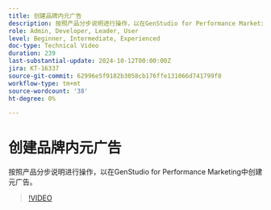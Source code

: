 ```yaml
---
title: 创建品牌内元广告
description: 按照产品分步说明进行操作，以在GenStudio for Performance Marketing中创建元广告。
role: Admin, Developer, Leader, User
level: Beginner, Intermediate, Experienced
doc-type: Technical Video
duration: 239
last-substantial-update: 2024-10-12T00:00:00Z
jira: KT-16337
source-git-commit: 62996e5f9182b3058cb176ffe131066d741799f8
workflow-type: tm+mt
source-wordcount: '38'
ht-degree: 0%

---
```



# 创建品牌内元广告

按照产品分步说明进行操作，以在GenStudio for Performance Marketing中创建元广告。

>[!VIDEO](https://video.tv.adobe.com/v/3435057/?learn=on)
